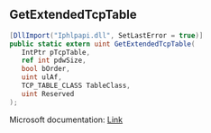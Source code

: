 ## GetExtendedTcpTable

```csharp
[DllImport("Iphlpapi.dll", SetLastError = true)]
public static extern uint GetExtendedTcpTable(
   IntPtr pTcpTable,
   ref int pdwSize,
   bool bOrder,
   uint ulAf,
   TCP_TABLE_CLASS TableClass,
   uint Reserved
);
```

Microsoft documentation: [Link](https://docs.microsoft.com/en-us/windows/win32/api/iphlpapi/nf-iphlpapi-getextendedtcptable)
